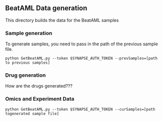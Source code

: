 ## BeatAML Data generation

This directory builds the data for the BeatAML samples

### Sample generation

To generate samples, you need to pass in the path of the previous
sample file. 

```
python GetBeatAML.py --token $SYNAPSE_AUTH_TOKEN --prevSamples=[path to previous samples]
```

### Drug generation

How are the drugs generated???

### Omics and Experiment Data


```
python GetBeatAML.py --token $SYNAPSE_AUTH_TOKEN --curSamples=[path togenerated sample file]

```
